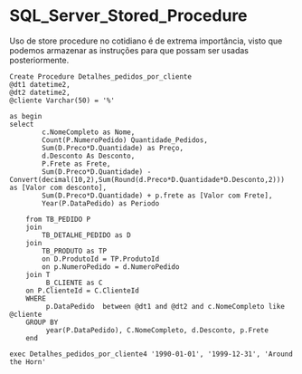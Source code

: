 # SQL_Server_Stored_Procedure
Uso de store procedure no cotidiano é de extrema importância, visto que podemos armazenar as instruções para que possam ser usadas posteriormente.

    Create Procedure Detalhes_pedidos_por_cliente
    @dt1 datetime2,
    @dt2 datetime2,
    @cliente Varchar(50) = '%'
    											   
    as begin
    select	
    		c.NomeCompleto as Nome,
    		Count(P.NumeroPedido) Quantidade_Pedidos,
    		Sum(D.Preco*D.Quantidade) as Preço,
    		d.Desconto As Desconto,
    		P.Frete as Frete,
    		Sum(D.Preco*D.Quantidade) - Convert(decimal(10,2),Sum(Round(d.Preco*D.Quantidade*D.Desconto,2))) as [Valor com desconto],
    		Sum(D.Preco*D.Quantidade) + p.frete as [Valor com Frete],
    		Year(P.DataPedido) as Periodo
    		
    	from TB_PEDIDO P
    	join 
            TB_DETALHE_PEDIDO as D
    	join
            TB_PRODUTO as TP
            on D.ProdutoId = TP.ProdutoId
            on p.NumeroPedido = d.NumeroPedido
    	join T
             B_CLIENTE as C 
    	on P.ClienteId = C.ClienteId
    	WHERE 
             p.DataPedido  between @dt1 and @dt2 and c.NomeCompleto like @cliente  
    	GROUP BY 
             year(P.DataPedido), C.NomeCompleto, d.Desconto, p.Frete
    	end
    	
    exec Detalhes_pedidos_por_cliente4 '1990-01-01', '1999-12-31', 'Around the Horn'
    
